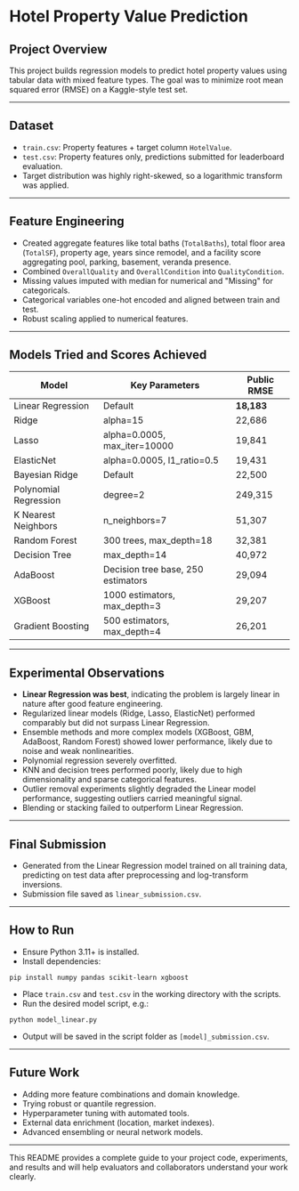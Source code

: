 # Hotel Property Value Prediction

## Project Overview

This project builds regression models to predict hotel property values using tabular data with mixed feature types. The goal was to minimize root mean squared error (RMSE) on a Kaggle-style test set.

---

## Dataset

- `train.csv`: Property features + target column `HotelValue`.
- `test.csv`: Property features only, predictions submitted for leaderboard evaluation.
- Target distribution was highly right-skewed, so a logarithmic transform was applied.

---

## Feature Engineering

- Created aggregate features like total baths (`TotalBaths`), total floor area (`TotalSF`), property age, years since remodel, and a facility score aggregating pool, parking, basement, veranda presence.
- Combined `OverallQuality` and `OverallCondition` into `QualityCondition`.
- Missing values imputed with median for numerical and "Missing" for categoricals.
- Categorical variables one-hot encoded and aligned between train and test.
- Robust scaling applied to numerical features.

---

## Models Tried and Scores Achieved

| Model               | Key Parameters                         | Public RMSE |
|---------------------|--------------------------------------|-------------|
| Linear Regression    | Default                             | **18,183**  |
| Ridge               | alpha=15                           | 22,686      |
| Lasso               | alpha=0.0005, max_iter=10000       | 19,841      |
| ElasticNet          | alpha=0.0005, l1_ratio=0.5          | 19,431      |
| Bayesian Ridge      | Default                            | 22,500      |
| Polynomial Regression| degree=2                           | 249,315     |
| K Nearest Neighbors | n_neighbors=7                      | 51,307      |
| Random Forest       | 300 trees, max_depth=18            | 32,381      |
| Decision Tree       | max_depth=14                       | 40,972      |
| AdaBoost            | Decision tree base, 250 estimators  | 29,094      |
| XGBoost             | 1000 estimators, max_depth=3       | 29,207      |
| Gradient Boosting   | 500 estimators, max_depth=4         | 26,201      |

---

## Experimental Observations

- **Linear Regression was best**, indicating the problem is largely linear in nature after good feature engineering.
- Regularized linear models (Ridge, Lasso, ElasticNet) performed comparably but did not surpass Linear Regression.
- Ensemble methods and more complex models (XGBoost, GBM, AdaBoost, Random Forest) showed lower performance, likely due to noise and weak nonlinearities.
- Polynomial regression severely overfitted.
- KNN and decision trees performed poorly, likely due to high dimensionality and sparse categorical features.
- Outlier removal experiments slightly degraded the Linear model performance, suggesting outliers carried meaningful signal.
- Blending or stacking failed to outperform Linear Regression.

---

## Final Submission

- Generated from the Linear Regression model trained on all training data, predicting on test data after preprocessing and log-transform inversions.
- Submission file saved as `linear_submission.csv`.

---

## How to Run

- Ensure Python 3.11+ is installed.  
- Install dependencies:

`pip install numpy pandas scikit-learn xgboost`

- Place `train.csv` and `test.csv` in the working directory with the scripts.
- Run the desired model script, e.g.:

`python model_linear.py`


- Output will be saved in the script folder as `[model]_submission.csv`.

---

## Future Work

- Adding more feature combinations and domain knowledge.
- Trying robust or quantile regression.
- Hyperparameter tuning with automated tools.
- External data enrichment (location, market indexes).
- Advanced ensembling or neural network models.

---

This README provides a complete guide to your project code, experiments, and results and will help evaluators and collaborators understand your work clearly.



